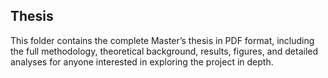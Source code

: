 ## Thesis
This folder contains the complete Master’s thesis in PDF format, including the full methodology, theoretical background, results, figures, and detailed analyses for anyone interested in exploring the project in depth.
